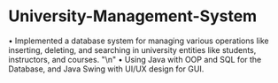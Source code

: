 # University-Management-System
• Implemented a database system for managing various operations like inserting, deleting, and
searching in university entities like students, instructors, and courses. "\n"
• Using Java with OOP and SQL for the Database, and Java Swing with UI/UX design for GUI.

